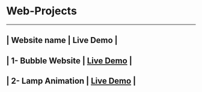 # Web-Projects

-------------------------------------------
|   Website name        |   Live Demo     |
-------------------------------------------
|  1- Bubble Website | [Live Demo](https://rawcdn.githack.com/vishwajeet1207/Web-Projects/fe883e97c805ed81f8e8874775bcf1d0174837e3/bubble%20website/index.html) |
------------------------------------------------------------------------------------------------------------------------------------------------------------------
|  2- Lamp Animation | [Live Demo](https://rawcdn.githack.com/vishwajeet1207/Web-Projects/dde92b803046a159a4ab9e522f2a8cd257871d66/Lamp%20Animation/index.html) |
-------------------------------------------------------------------------------------------------------------------------------------------------------------------

